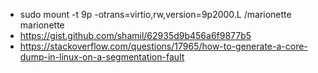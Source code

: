 - sudo mount -t 9p -otrans=virtio,rw,version=9p2000.L  /marionette marionette
- https://gist.github.com/shamil/62935d9b456a6f9877b5
- https://stackoverflow.com/questions/17965/how-to-generate-a-core-dump-in-linux-on-a-segmentation-fault